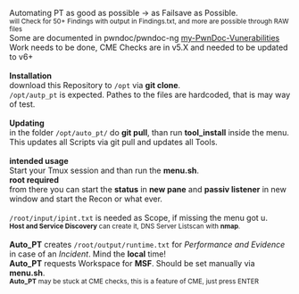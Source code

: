 Automating PT as good as possible -> as Failsave as Possible.<br>
<small>will Check for 50+ Findings with output in Findings.txt, and more are possible through RAW files</small><br>
Some are documented in pwndoc/pwndoc-ng [my-PwnDoc-Vunerabilities](https://github.com/Elan0r/PwnDoc-Vulnerabilities)<br>
Work needs to be done, CME Checks are in v5.X and needed to be updated to v6+<br>
<br>
<b>Installation</b><br>
download this Repository to <code>/opt</code> via <b>git clone</b>.<br>
<code>/opt/autp_pt</code> is expected.
Pathes to the files are hardcoded, that is may way of test.<br>
<br>
<b>Updating</b><br>
in the folder <code>/opt/auto_pt/</code> do <b>git pull</b>, than run <b>tool_install</b> inside the menu.<br>
This updates all Scripts via git pull and updates all Tools.<br>
<br>
<b>intended usage</b><br>
Start your Tmux session and than run the <b>menu.sh</b>.<br>
<b>root required</b><br>
from there you can start the <b>status</b> in <b>new pane</b> and <b>passiv listener</b> in new window and start the Recon or what ever.<br>
<br>
<code>/root/input/ipint.txt</code> is needed as Scope, if missing the menu got u.<br>
<small><b>Host and Service Discovery</b> can create it, DNS Server Listscan with <b>nmap</b>.</small><br>
<br>
<b>Auto_PT</b> creates <code>/root/output/runtime.txt</code> for <i>Performance and Evidence</i> in case of an <i>Incident</i>. Mind the <b>local</b> time!<br>
<b>Auto_PT</b> requests Workspace for <b>MSF</b>. Should be set manually via <b>menu.sh</b>.<br>
<small><b>Auto_PT</b> may be stuck at CME checks, this is a feature of CME, just press ENTER</small><br>
<br>
